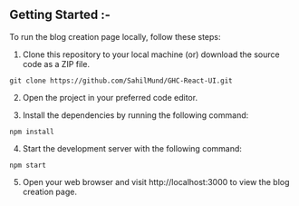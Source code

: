 ## Getting Started :-

To run the blog creation page locally, follow these steps:

1. Clone this repository to your local machine (or) download the source code as a ZIP file.

```
git clone https://github.com/SahilMund/GHC-React-UI.git
```

2. Open the project in your preferred code editor.

3. Install the dependencies by running the following command:

```
npm install
```

4. Start the development server with the following command:

```
npm start
```

5. Open your web browser and visit http://localhost:3000 to view the blog creation page.

